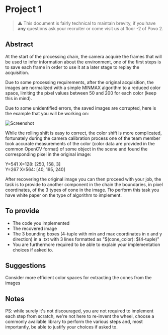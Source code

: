 # Project 1

> ⚠️ This document is fairly technical to maintain brevity, if you have **any** questions ask your recruiter or come visit us at floor -2 of Povo 2.

## Abstract

At the start of the processing chain, the camera acquire the frames that will be used to infer information about the environment, one of the first steps is to save each frame in order to use it at a later stage to replay the acquisition.
    
Due to some processing requirements, after the original acquisition, the images are normalized with a simple MINMAX algorithm to a reduced color space, limiting the pixel values between 50 and 200 for each color (keep this in mind).

Due to some unidentified errors, the saved images are corrupted, here is the example that you will be working on:

![Screenshot](corrupted.png)

While the rolling shift is easy to correct, the color shift is more complicated, fortunately during the camera calibration process one of the team member took accurate measurements of the color (color data are provided in the common OpenCV format) of some object in the scene and found the corresponding pixel in the original image:

Y=541 X=128: [250, 158,  3]  
Y=267 X=564: [40, 195, 240]

After recovering the original image you can then proceed with your job, the task is to provide to another component in the chain the boundaries, in pixel coordinates, of the 3 types of cone in the image.
Tto perform this task you have white paper on the type of algorithm to implement.

## To provide
- The code you implemented
- The recovered image
- The 3 bounding boxes (4-tuple with min and max coordinates in x and y direction) in a .txt with 3 lines formatted as "$(cone_color): $(4-tuple)"
- You are furthermore required to be able to explain your implementation choices if asked to.

## Suggestions
Consider more efficient color spaces for extracting the cones from the images

## Notes
PS: while surely it's not discouraged, you are not required to implement each step from scratch, we're not here to re-invent the wheel, choose a commonly available library to perform the various steps and, most importantly, be able to justify your choices if asked to.